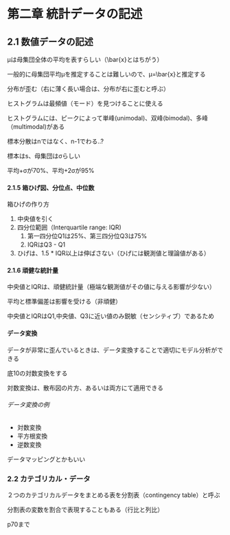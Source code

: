 # 第二章 統計データの記述



## 2.1 数値データの記述

μは母集団全体の平均を表すらしい（\bar{x}とはちがう）

一般的に母集団平均μを推定することは難しいので、μ=\bar{x}と推定する

分布が歪む（右に薄く長い場合は、分布が右に歪むと呼ぶ）

ヒストグラムは最頻値（モード）を見つけることに使える

ヒストグラムには、ピークによって単峰(unimodal)、双峰(bimodal)、多峰（multimodal)がある

標本分散はnではなく、n-1でわる..?

標本はs、母集団はσらしい

平均+σが70%、平均+2σが95%

#### 2.1.5 箱ひげ図、分位点、中位数

箱ひげの作り方

1. 中央値を引く
2. 四分位範囲（Interquartile range: IQR)
   1. 第一四分位Q1は25%、第三四分位Q3は75%
   2. IQRはQ3 - Q1
3. ひげは、1.5 * IQR以上は伸ばさない（ひげには観測値と理論値がある）

#### 2.1.6 頑健な統計量

中央値とIQRは、頑健統計量（極端な観測値がその値に与える影響が少ない）

平均と標準偏差は影響を受ける（非頑健）

中央値とIQRはQ1,中央値、Q3に近い値のみ鋭敏（センシティブ）であるため

#### データ変換

データが非常に歪んでいるときは、データ変換することで適切にモデル分析ができる

底10の対数変換をする

対数変換は、散布図の片方、あるいは両方にて適用できる

###### データ変換の例

* 対数変換
* 平方根変換
* 逆数変換

データマッピングとかもいい

### 2.2 カテゴリカル・データ

２つのカテゴリカルデータをまとめる表を分割表（contingency table）と呼ぶ

分割表の変数を割合で表現することもある（行比と列比）

p70まで











